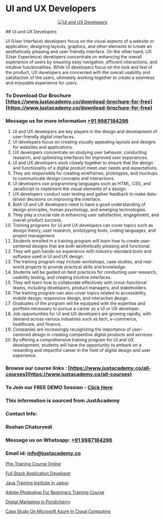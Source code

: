 # UI and UX Developers

<p align="center">
  <a href="https://justacademy.co/all-courses">
    <img src="https://i.ibb.co/P5KtSQ2/ui-ux.png" alt="UI and UX Developers">
  </a>
</p>
## UI and UX Developers

UI (User Interface) developers focus on the visual aspects of a website or application, designing layouts, graphics, and other elements to create an aesthetically pleasing and user-friendly interface. On the other hand, UX (User Experience) developers concentrate on enhancing the overall experience of users by ensuring easy navigation, efficient interactions, and intuitive functionalities. While UI developers focus on the look and feel of the product, UX developers are concerned with the overall usability and satisfaction of the users, ultimately working together to create a seamless and enjoyable experience for users.
### To Download Our Brochure [https://www.justacademy.co/download-brochure-for-free](https://www.justacademy.co/download-brochure-for-free)
### Message us for more information [+91 9987184296](https://api.whatsapp.com/send?phone=919987184296)
1) UI and UX developers are key players in the design and development of user-friendly digital interfaces.
2) UI developers focus on creating visually appealing layouts and designs for websites and applications.
3) UX developers concentrate on studying user behavior, conducting research, and optimizing interfaces for improved user experiences.
4) UI and UX developers work closely together to ensure that the design and functionality of a digital product meet user needs and expectations.
5) They are responsible for creating wireframes, prototypes, and mockups to communicate design concepts and interactions.
6) UI developers use programming languages such as HTML, CSS, and JavaScript to implement the visual elements of a design.
7) UX developers conduct user testing and gather feedback to make data-driven decisions on improving the interface.
8) Both UI and UX developers need to have a good understanding of design principles, human psychology, and emerging technologies.
9) They play a crucial role in enhancing user satisfaction, engagement, and overall product success.
10) Training programs for UI and UX developers can cover topics such as design theory, user research, prototyping tools, coding languages, and project management.
11) Students enrolled in a training program will learn how to create user-centered designs that are both aesthetically pleasing and functional.
12) They will gain hands-on experience with industry-standard tools and software used in UI and UX design.
13) The training program may include workshops, case studies, and real-world projects to provide practical skills and knowledge.
14) Students will be guided on best practices for conducting user research, usability testing, and creating intuitive interfaces.
15) They will learn how to collaborate effectively with cross-functional teams, including developers, product managers, and stakeholders.
16) The training program can also cover topics related to accessibility, mobile design, responsive design, and interaction design.
17) Graduates of the program will be equipped with the expertise and portfolio necessary to pursue a career as a UI or UX developer.
18) Job opportunities for UI and UX developers are growing rapidly, with demand across various industries such as tech, e-commerce, healthcare, and finance.
19) Companies are increasingly recognizing the importance of user-centered design in creating competitive digital products and services.
20) By offering a comprehensive training program for UI and UX development, students will have the opportunity to embark on a rewarding and impactful career in the field of digital design and user experience.

### Browse our course links : [https://www.justacademy.co/all-courses](https://www.justacademy.co/all-courses) 
### To Join our FREE DEMO Session - [Click Here](https://www.justacademy.co/register-for-course-demo)


### This information is sourced from JustAcademy
### Contact Info:
### Roshan Chaturvedi
### Message us on Whatsapp: [+91 9987184296](https://api.whatsapp.com/send?phone=919987184296)
### Email id: [info@justacademy.co](mailto:info@justacademy.co)
                
[Php Training Course Online](https://www.linkedin.com/pulse/php-training-course-online-justacademy-brisbane-z1hce?trackingId=Hdeo90418qevh8gM8FRzQg%3D%3D&lipi=urn%3Ali%3Apage%3Ad_flagship3_company_admin%3B5cPDORNwQlqWF%2BECY5%2Fsgw%3D%3D)

[Full Stack Application Developer](https://www.linkedin.com/pulse/full-stack-application-developer-justacademy-ahmedabad-kidcf/)

[Java Training Institute In Jaipur](https://medium.com/@akanshapatil/java-training-institute-in-jaipur-e40840a38a75)

[Adobe Photoshop For Beginners Training Course](https://medium.com/@mahi3106/adobe-photoshop-for-beginners-training-course-3e676c5c33cb)

[Digital Marketing in Pondicherry](https://justacademyin.github.io/justacademy/digital-marketing-in-pondicherry)

[Case Study On Microsoft Azure In Cloud Computing](https://justacademyin.github.io/justacademy/case-study-on-microsoft-azure-in-cloud-computing)

